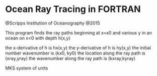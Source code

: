 # Ocean Ray Tracing in FORTRAN
@Scripps Institution of Oceanography
@2015

This program finds the ray paths beginning at x=x0 and various y in an ocean on x<0 with depth h(x,y)

the x-derivative of h is hx(x,y)
the y-derivative of h is hy(x,y)
the initial number wavenumber is (kx0, ky0)
the location along the ray path is (xray,yray)
the wavenumber along the ray path is (kxray,kyray)

MKS system of units